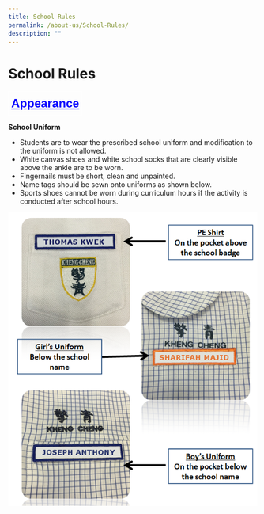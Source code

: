 ```yaml
---
title: School Rules
permalink: /about-us/School-Rules/
description: ""
---
```

School Rules
============

<style type="text/css">
.tg  {border-collapse:collapse;border-spacing:0;}
.tg td{border-color:black;border-style:solid;border-width:1px;font-family:Arial, sans-serif;font-size:14px;
  overflow:hidden;padding:10px 5px;word-break:normal;}
.tg th{border-color:black;border-style:solid;border-width:1px;font-family:Arial, sans-serif;font-size:14px;
  font-weight:normal;overflow:hidden;padding:10px 5px;word-break:normal;}
.tg .tg-vigv{border-color:#ffffff;color:#0500ff;font-size:24px;font-weight:bold;text-align:left;text-decoration:underline;
  vertical-align:top}
</style>
<table class="tg">
<thead>
  <tr>
    <td class="tg-vigv">Appearance</td>
  </tr>
</thead>
</table>



<b>School Uniform</b>

*   Students are to wear the prescribed school uniform and modification to the uniform is not allowed.
*   White canvas shoes and white school socks that are clearly visible above the ankle are to be worn.
*   Fingernails must be short, clean and unpainted.
*   Name tags should be sewn onto uniforms as shown below.
*   Sports shoes cannot be worn during curriculum hours if the activity is conducted after school hours.


![](/images/Kheng-Cheng-School-uniform-rule.png)